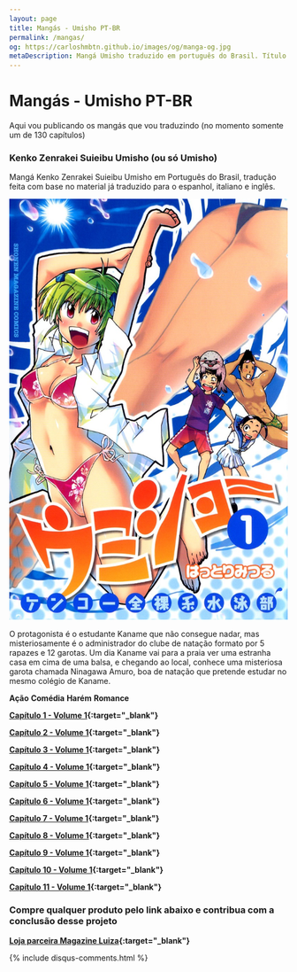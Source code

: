 ```yaml
---
layout: page
title: Mangás - Umisho PT-BR
permalink: /mangas/
og: https://carloshmbtn.github.io/images/og/manga-og.jpg
metaDescription: Mangá Umisho traduzido em português do Brasil. Título completo - Kenko Zenrakei Suieibu Umisho
---
```


# Mangás - Umisho PT-BR

Aqui vou publicando os mangás que vou traduzindo (no momento somente um de 130 capítulos)

### Kenko Zenrakei Suieibu Umisho (ou só Umisho)

Mangá Kenko Zenrakei Suieibu Umisho em Português do Brasil, tradução feita com base no material já traduzido para o espanhol, italiano e inglês.

![Umisho](/images/umisho.jpg "capa mangá umisho")

O protagonista é o estudante Kaname que não consegue nadar, mas misteriosamente é o administrador do clube de natação formato por 5 rapazes e 12 garotas. Um dia Kaname vai para a praia ver uma estranha casa em cima de uma balsa, e chegando ao local, conhece uma misteriosa garota chamada Ninagawa Amuro, boa de natação que pretende estudar no mesmo colégio de Kaname.

**Ação** 
**Comédia** 
**Harém** 
**Romance**

**[Capítulo 1 - Volume 1](/mangas/umisho/umisho1.pdf "capítulo 1 umisho"){:target="_blank"}**

**[Capítulo 2 - Volume 1](/mangas/umisho/umisho2.pdf "capítulo 2 umisho"){:target="_blank"}**

**[Capítulo 3 - Volume 1](/mangas/umisho/umisho3.pdf "capítulo 3 umisho"){:target="_blank"}**

**[Capítulo 4 - Volume 1](/mangas/umisho/umisho4.pdf "capítulo 4 umisho"){:target="_blank"}**

**[Capítulo 5 - Volume 1](/mangas/umisho/umisho5.pdf "capítulo 5 umisho"){:target="_blank"}**

**[Capítulo 6 - Volume 1](https://www.mediafire.com/file/yqrst0vicyrwl8q/umisho6.pdf/file "capítulo 6 umisho"){:target="_blank"}**

**[Capítulo 7 - Volume 1](https://www.mediafire.com/file/9ime0hrca210tr7/umisho7.pdf/file "capítulo 7 umisho"){:target="_blank"}**

**[Capítulo 8 - Volume 1](http://www.mediafire.com/file/11kf3hk9vrw4w8w/umisho8.pdf/file "capítulo 8 umisho"){:target="_blank"}**

**[Capítulo 9 - Volume 1](https://www.mediafire.com/file/u1uou5oy8ian2ru/umisho9.pdf/file "capítulo 9 umisho"){:target="_blank"}**

**[Capítulo 10 - Volume 1](https://www.mediafire.com/file/15e1z31mwgq3hqj/umisho10.pdf/file "capítulo 10 umisho"){:target="_blank"}**

**[Capítulo 11 - Volume 1](https://www.mediafire.com/file/xtz0dp9bblpf0ru/umisho11.pdf/file "capítulo 11 umisho"){:target="_blank"}**

### Compre qualquer produto pelo link abaixo e contribua com a conclusão desse projeto

**[Loja parceira Magazine Luiza](https://www.magazinevoce.com.br/magazinevocesonline/ "minha loja"){:target="_blank"}**

{% include disqus-comments.html %}